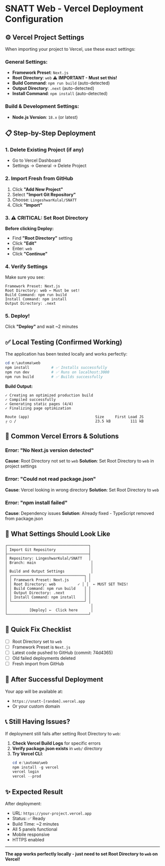 # SNATT Web - Vercel Deployment Configuration

## ⚙️ Vercel Project Settings

When importing your project to Vercel, use these exact settings:

### General Settings:
- **Framework Preset**: `Next.js`
- **Root Directory**: `web`  ⚠️ **IMPORTANT - Must set this!**
- **Build Command**: `npm run build` (auto-detected)
- **Output Directory**: `.next` (auto-detected)
- **Install Command**: `npm install` (auto-detected)

### Build & Development Settings:
- **Node.js Version**: `18.x` (or latest)

## 📋 Step-by-Step Deployment

### 1. Delete Existing Project (if any)
- Go to Vercel Dashboard
- Settings → General → Delete Project

### 2. Import Fresh from GitHub
1. Click **"Add New Project"**
2. Select **"Import Git Repository"**
3. Choose: `LingeshwarKulal/SNATT`
4. Click **"Import"**

### 3. ⚠️ CRITICAL: Set Root Directory
**Before clicking Deploy:**
- Find **"Root Directory"** setting
- Click **"Edit"** 
- Enter: `web`
- Click **"Continue"**

### 4. Verify Settings
Make sure you see:
```
Framework Preset: Next.js
Root Directory: web ← Must be set!
Build Command: npm run build
Install Command: npm install
Output Directory: .next
```

### 5. Deploy!
Click **"Deploy"** and wait ~2 minutes

## ✅ Local Testing (Confirmed Working)

The application has been tested locally and works perfectly:

```powershell
cd e:\automa\web
npm install          # ✅ Installs successfully
npm run dev          # ✅ Runs on localhost:3000
npm run build        # ✅ Builds successfully
```

**Build Output:**
```
✓ Creating an optimized production build
✓ Compiled successfully
✓ Generating static pages (4/4)
✓ Finalizing page optimization

Route (app)                              Size     First Load JS
┌ ○ /                                    23.5 kB         111 kB
```

## 🐛 Common Vercel Errors & Solutions

### Error: "No Next.js version detected"
**Cause**: Root Directory not set to `web`
**Solution**: Set Root Directory to `web` in project settings

### Error: "Could not read package.json"
**Cause**: Vercel looking in wrong directory
**Solution**: Set Root Directory to `web`

### Error: "npm install failed"
**Cause**: Dependency issues
**Solution**: Already fixed - TypeScript removed from package.json

## 📸 What Settings Should Look Like

```
┌─────────────────────────────────────┐
│ Import Git Repository               │
├─────────────────────────────────────┤
│ Repository: LingeshwarKulal/SNATT   │
│ Branch: main                         │
│                                      │
│ Build and Output Settings            │
│ ┌─────────────────────────────────┐ │
│ │ Framework Preset: Next.js       │ │
│ │ Root Directory: web          ✓ │ │  ← MUST SET THIS!
│ │ Build Command: npm run build    │ │
│ │ Output Directory: .next         │ │
│ │ Install Command: npm install    │ │
│ └─────────────────────────────────┘ │
│                                      │
│          [Deploy] ←  Click here      │
└─────────────────────────────────────┘
```

## 🎯 Quick Fix Checklist

- [ ] Root Directory set to `web`
- [ ] Framework Preset is `Next.js`
- [ ] Latest code pushed to GitHub (commit: 74d4365)
- [ ] Old failed deployments deleted
- [ ] Fresh import from GitHub

## 🔗 After Successful Deployment

Your app will be available at:
- `https://snatt-[random].vercel.app`
- Or your custom domain

## 📞 Still Having Issues?

If deployment still fails after setting Root Directory to `web`:

1. **Check Vercel Build Logs** for specific errors
2. **Verify package.json exists** in `web/` directory
3. **Try Vercel CLI**:
   ```powershell
   cd e:\automa\web
   npm install -g vercel
   vercel login
   vercel --prod
   ```

## ✨ Expected Result

After deployment:
- URL: `https://your-project.vercel.app`
- Status: ✅ Ready
- Build Time: ~2 minutes
- All 5 panels functional
- Mobile responsive
- HTTPS enabled

---

**The app works perfectly locally - just need to set Root Directory to `web` on Vercel!**

